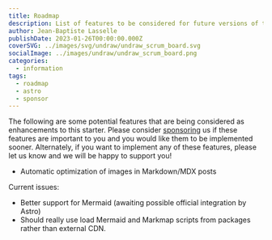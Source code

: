 ```yaml
---
title: Roadmap
description: List of features to be considered for future versions of this starter.
author: Jean-Baptiste Lasselle
publishDate: 2023-01-26T00:00:00.000Z
coverSVG: ../images/svg/undraw/undraw_scrum_board.svg
socialImage: ../images/undraw/undraw_scrum_board.png
categories:
  - information
tags:
  - roadmap
  - astro
  - sponsor
---
```


The following are some potential features that are being considered as enhancements to this starter. Please consider [sponsoring](https://github.com/sponsors/hellotham) us if these features are important to you and you would like them to be implemented sooner. Alternately, if you want to implement any of these features, please let us know and we will be happy to support you!

- Automatic optimization of images in Markdown/MDX posts

Current issues:

- Better support for Mermaid (awaiting possible official integration by Astro)
- Should really use load Mermaid and Markmap scripts from packages rather than external CDN.
